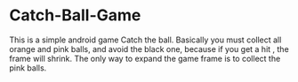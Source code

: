 # Catch-Ball-Game
This is a simple android game Catch the ball.
Basically you must collect all orange and pink balls, and avoid the black one, because if you get a hit , the frame will shrink.
The only way to expand the game frame is to collect the pink balls.
